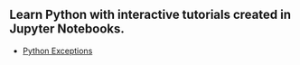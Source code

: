 ## Learn Python with interactive tutorials created in Jupyter Notebooks.

- [Python Exceptions](https://hub.binder.curvenote.dev/user/dejvoss-python-collection-qpvc5odu/notebooks/tutorials/python_exceptions.ipynb)
